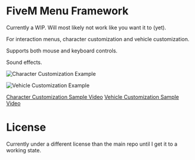 # FiveM Menu Framework

Currently a WIP. Will most likely not work like you want it to (yet).

For interaction menus, character customization and vehicle customization.

Supports both mouse and keyboard controls.

Sound effects.

![Character Customization Example](https://i.imgur.com/FpoYVld.png)

![Vehicle Customization Example](https://i.imgur.com/vAoJBk2.png)

[Character Customization Sample Video](https://streamable.com/mozw5)
[Vehicle Customization Sample Video](https://streamable.com/k5gyt)

# License

Currently under a different license than the main repo until I get it to a working state.